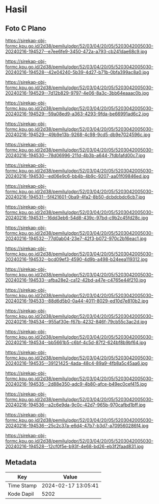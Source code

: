 # Hasil

## Foto C Plano

https://sirekap-obj-formc.kpu.go.id/2d38/pemilu/pdpr/52/03/04/20/05/5203042005030-20240216-194527--e7ee6fe9-3450-472a-a793-cb241dae68c9.jpg

https://sirekap-obj-formc.kpu.go.id/2d38/pemilu/pdpr/52/03/04/20/05/5203042005030-20240216-194528--42e04240-5b39-4d27-b71b-0bfa399ac8a0.jpg

https://sirekap-obj-formc.kpu.go.id/2d38/pemilu/pdpr/52/03/04/20/05/5203042005030-20240216-194529--7d12b829-9797-4e06-8a3c-3bb64eaaac0b.jpg

https://sirekap-obj-formc.kpu.go.id/2d38/pemilu/pdpr/52/03/04/20/05/5203042005030-20240216-194529--59a08ed9-a363-4293-9fda-be66991ad6c2.jpg

https://sirekap-obj-formc.kpu.go.id/2d38/pemilu/pdpr/52/03/04/20/05/5203042005030-20240216-194529--49b9e13b-9268-4c98-9cd5-db9e7024596c.jpg

https://sirekap-obj-formc.kpu.go.id/2d38/pemilu/pdpr/52/03/04/20/05/5203042005030-20240216-194530--78d06996-211d-4b3b-a644-7fdb1afd00c7.jpg

https://sirekap-obj-formc.kpu.go.id/2d38/pemilu/pdpr/52/03/04/20/05/5203042005030-20240216-194530--ed06e9c6-bb4b-4b9c-9207-aa01f09846ed.jpg

https://sirekap-obj-formc.kpu.go.id/2d38/pemilu/pdpr/52/03/04/20/05/5203042005030-20240216-194531--5f421601-0ba9-4fa2-8b50-dcbdcbdc6cb7.jpg

https://sirekap-obj-formc.kpu.go.id/2d38/pemilu/pdpr/52/03/04/20/05/5203042005030-20240216-194531--16dd3eb6-54d8-439c-97bd-c9b2c45fd28c.jpg

https://sirekap-obj-formc.kpu.go.id/2d38/pemilu/pdpr/52/03/04/20/05/5203042005030-20240216-194532--77d0ab04-23e7-42f3-b072-970c2b16eac1.jpg

https://sirekap-obj-formc.kpu.go.id/2d38/pemilu/pdpr/52/03/04/20/05/5203042005030-20240216-194532--bcd09ef3-4590-4d9b-a498-b24eea119312.jpg

https://sirekap-obj-formc.kpu.go.id/2d38/pemilu/pdpr/52/03/04/20/05/5203042005030-20240216-194533--afba28e2-ca12-42bd-a47e-c4765e44f210.jpg

https://sirekap-obj-formc.kpu.go.id/2d38/pemilu/pdpr/52/03/04/20/05/5203042005030-20240216-194533--88d6d5b0-0a44-4011-8029-ed10d7e810b2.jpg

https://sirekap-obj-formc.kpu.go.id/2d38/pemilu/pdpr/52/03/04/20/05/5203042005030-20240216-194534--955af30e-f67b-4232-846f-79cb55c3ac2d.jpg

https://sirekap-obj-formc.kpu.go.id/2d38/pemilu/pdpr/52/03/04/20/05/5203042005030-20240216-194534--bb5661b5-c6bf-4c5d-87f2-624bf8b9bf64.jpg

https://sirekap-obj-formc.kpu.go.id/2d38/pemilu/pdpr/52/03/04/20/05/5203042005030-20240216-194535--39121425-4ada-48c4-89a9-4fb8a5c45aa6.jpg

https://sirekap-obj-formc.kpu.go.id/2d38/pemilu/pdpr/52/03/04/20/05/5203042005030-20240216-194535--2d88e350-adc9-4b80-afce-b49ec0cef415.jpg

https://sirekap-obj-formc.kpu.go.id/2d38/pemilu/pdpr/52/03/04/20/05/5203042005030-20240216-194536--a2c6e9da-9c0c-42d7-965b-970cafbd1bff.jpg

https://sirekap-obj-formc.kpu.go.id/2d38/pemilu/pdpr/52/03/04/20/05/5203042005030-20240216-194536--25c2c37a-e6d4-47b7-b3d7-a709560286f4.jpg

https://sirekap-obj-formc.kpu.go.id/2d38/pemilu/pdpr/52/03/04/20/05/5203042005030-20240216-194528--12cf0f5e-b93f-4e68-bd26-eb3f2faad831.jpg


## Metadata

| Key        | Value               |
| ---------- | ------------------- |
| Time Stamp | 2024-02-17 13:05:41 |
| Kode Dapil | 5202                |



